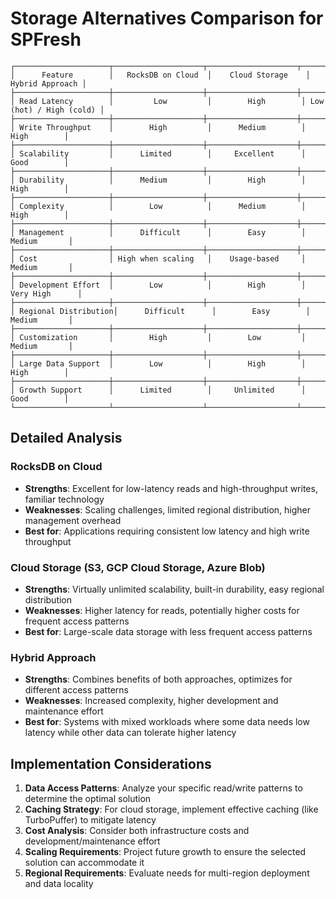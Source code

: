# Storage Alternatives Comparison for SPFresh

```
┌─────────────────────┬────────────────────┬────────────────────┬────────────────────┐
│      Feature        │   RocksDB on Cloud  │    Cloud Storage    │     Hybrid Approach │
├─────────────────────┼────────────────────┼────────────────────┼────────────────────┤
│ Read Latency        │         Low         │        High        │ Low (hot) / High (cold) │
├─────────────────────┼────────────────────┼────────────────────┼────────────────────┤
│ Write Throughput    │        High         │      Medium        │        High        │
├─────────────────────┼────────────────────┼────────────────────┼────────────────────┤
│ Scalability         │      Limited        │     Excellent      │        Good        │
├─────────────────────┼────────────────────┼────────────────────┼────────────────────┤
│ Durability          │      Medium         │        High        │        High        │
├─────────────────────┼────────────────────┼────────────────────┼────────────────────┤
│ Complexity          │        Low          │      Medium        │        High        │
├─────────────────────┼────────────────────┼────────────────────┼────────────────────┤
│ Management          │      Difficult      │        Easy        │       Medium       │
├─────────────────────┼────────────────────┼────────────────────┼────────────────────┤
│ Cost                │ High when scaling   │    Usage-based     │       Medium       │
├─────────────────────┼────────────────────┼────────────────────┼────────────────────┤
│ Development Effort  │        Low          │        High        │     Very High      │
├─────────────────────┼────────────────────┼────────────────────┼────────────────────┤
│ Regional Distribution│      Difficult      │        Easy        │       Medium       │
├─────────────────────┼────────────────────┼────────────────────┼────────────────────┤
│ Customization       │        High         │        Low         │       Medium       │
├─────────────────────┼────────────────────┼────────────────────┼────────────────────┤
│ Large Data Support  │        Low          │        High        │        High        │
├─────────────────────┼────────────────────┼────────────────────┼────────────────────┤
│ Growth Support      │      Limited        │     Unlimited      │        Good        │
└─────────────────────┴────────────────────┴────────────────────┴────────────────────┘
```

## Detailed Analysis

### RocksDB on Cloud
- **Strengths**: Excellent for low-latency reads and high-throughput writes, familiar technology
- **Weaknesses**: Scaling challenges, limited regional distribution, higher management overhead
- **Best for**: Applications requiring consistent low latency and high write throughput

### Cloud Storage (S3, GCP Cloud Storage, Azure Blob)
- **Strengths**: Virtually unlimited scalability, built-in durability, easy regional distribution
- **Weaknesses**: Higher latency for reads, potentially higher costs for frequent access patterns
- **Best for**: Large-scale data storage with less frequent access patterns

### Hybrid Approach
- **Strengths**: Combines benefits of both approaches, optimizes for different access patterns
- **Weaknesses**: Increased complexity, higher development and maintenance effort
- **Best for**: Systems with mixed workloads where some data needs low latency while other data can tolerate higher latency

## Implementation Considerations

1. **Data Access Patterns**: Analyze your specific read/write patterns to determine the optimal solution
2. **Caching Strategy**: For cloud storage, implement effective caching (like TurboPuffer) to mitigate latency
3. **Cost Analysis**: Consider both infrastructure costs and development/maintenance effort
4. **Scaling Requirements**: Project future growth to ensure the selected solution can accommodate it
5. **Regional Requirements**: Evaluate needs for multi-region deployment and data locality